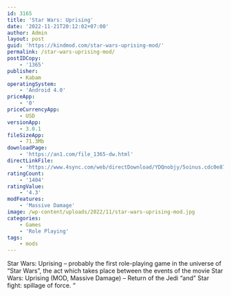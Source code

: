 ```yaml
---
id: 3165
title: 'Star Wars: Uprising'
date: '2022-11-21T20:12:02+07:00'
author: Admin
layout: post
guid: 'https://kindmod.com/star-wars-uprising-mod/'
permalink: /star-wars-uprising-mod/
postIDCopy:
    - '1365'
publisher:
    - Kabam
operatingSystem:
    - 'Android 4.0'
priceApp:
    - '0'
priceCurrencyApp:
    - USD
versionApp:
    - 3.0.1
fileSizeApp:
    - 71.3Mb
downloadPage:
    - 'https://an1.com/file_1365-dw.html'
directLinkFile:
    - 'https://www.4sync.com/web/directDownload/YDQnobjy/5oinus.cdc0e87fedf520e39f3598300894ea30'
ratingCount:
    - '1404'
ratingValue:
    - '4.3'
modFeatures:
    - 'Massive Damage'
image: /wp-content/uploads/2022/11/star-wars-uprising-mod.jpg
categories:
    - Games
    - 'Role Playing'
tags:
    - mods
---
```


Star Wars: Uprising – probably the first role-playing game in the universe of “Star Wars”, the act which takes place between the events of the movie Star Wars: Uprising (MOD, Massive Damage) – Return of the Jedi “and” Star fight: spillage of force. “